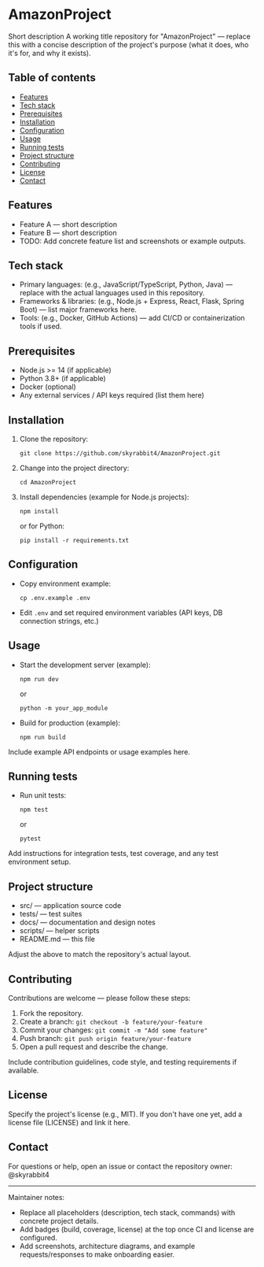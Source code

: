 # AmazonProject

Short description
A working title repository for "AmazonProject" — replace this with a concise description of the project's purpose (what it does, who it's for, and why it exists).

## Table of contents
- [Features](#features)
- [Tech stack](#tech-stack)
- [Prerequisites](#prerequisites)
- [Installation](#installation)
- [Configuration](#configuration)
- [Usage](#usage)
- [Running tests](#running-tests)
- [Project structure](#project-structure)
- [Contributing](#contributing)
- [License](#license)
- [Contact](#contact)

## Features
- Feature A — short description
- Feature B — short description
- TODO: Add concrete feature list and screenshots or example outputs.

## Tech stack
- Primary languages: (e.g., JavaScript/TypeScript, Python, Java) — replace with the actual languages used in this repository.
- Frameworks & libraries: (e.g., Node.js + Express, React, Flask, Spring Boot) — list major frameworks here.
- Tools: (e.g., Docker, GitHub Actions) — add CI/CD or containerization tools if used.

## Prerequisites
- Node.js >= 14 (if applicable)
- Python 3.8+ (if applicable)
- Docker (optional)
- Any external services / API keys required (list them here)

## Installation
1. Clone the repository:
   ```
   git clone https://github.com/skyrabbit4/AmazonProject.git
   ```
2. Change into the project directory:
   ```
   cd AmazonProject
   ```
3. Install dependencies (example for Node.js projects):
   ```
   npm install
   ```
   or for Python:
   ```
   pip install -r requirements.txt
   ```

## Configuration
- Copy environment example:
  ```
  cp .env.example .env
  ```
- Edit `.env` and set required environment variables (API keys, DB connection strings, etc.)

## Usage
- Start the development server (example):
  ```
  npm run dev
  ```
  or
  ```
  python -m your_app_module
  ```
- Build for production (example):
  ```
  npm run build
  ```

Include example API endpoints or usage examples here.

## Running tests
- Run unit tests:
  ```
  npm test
  ```
  or
  ```
  pytest
  ```

Add instructions for integration tests, test coverage, and any test environment setup.

## Project structure
- src/ — application source code
- tests/ — test suites
- docs/ — documentation and design notes
- scripts/ — helper scripts
- README.md — this file

Adjust the above to match the repository's actual layout.

## Contributing
Contributions are welcome — please follow these steps:
1. Fork the repository.
2. Create a branch: `git checkout -b feature/your-feature`
3. Commit your changes: `git commit -m "Add some feature"`
4. Push branch: `git push origin feature/your-feature`
5. Open a pull request and describe the change.

Include contribution guidelines, code style, and testing requirements if available.

## License
Specify the project's license (e.g., MIT). If you don't have one yet, add a license file (LICENSE) and link it here.

## Contact
For questions or help, open an issue or contact the repository owner: @skyrabbit4

---

Maintainer notes:
- Replace all placeholders (description, tech stack, commands) with concrete project details.
- Add badges (build, coverage, license) at the top once CI and license are configured.
- Add screenshots, architecture diagrams, and example requests/responses to make onboarding easier.